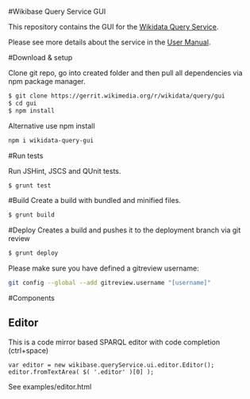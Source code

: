 #Wikibase Query Service GUI

This repository contains the GUI for the [Wikidata Query Service](https://query.wikidata.org/).

Please see more details about the service in the [User Manual](https://www.mediawiki.org/wiki/Wikidata_query_service/User_Manual).


#Download & setup

Clone git repo, go into created folder and then pull all dependencies via npm package manager.

```bash
$ git clone https://gerrit.wikimedia.org/r/wikidata/query/gui
$ cd gui
$ npm install
```

Alternative use npm install

```bash
npm i wikidata-query-gui
```

#Run tests

Run JSHint, JSCS and QUnit tests.

```bash
$ grunt test
```

#Build
Create a build with bundled and minified files.

```bash
$ grunt build
```


#Deploy
Creates a build and pushes it to the deployment branch via git review

```bash
$ grunt deploy
```


Please make sure you have defined a gitreview username:
```bash
git config --global --add gitreview.username "[username]"
```


#Components
## Editor
This is a code mirror based SPARQL editor with code completion (ctrl+space)
```
var editor = new wikibase.queryService.ui.editor.Editor();
editor.fromTextArea( $( '.editor' )[0] );
```
See examples/editor.html
